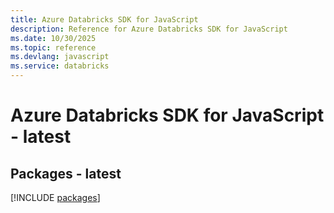 ```yaml
---
title: Azure Databricks SDK for JavaScript
description: Reference for Azure Databricks SDK for JavaScript
ms.date: 10/30/2025
ms.topic: reference
ms.devlang: javascript
ms.service: databricks
---
```

# Azure Databricks SDK for JavaScript - latest
## Packages - latest
[!INCLUDE [packages](databricks-index.md)]